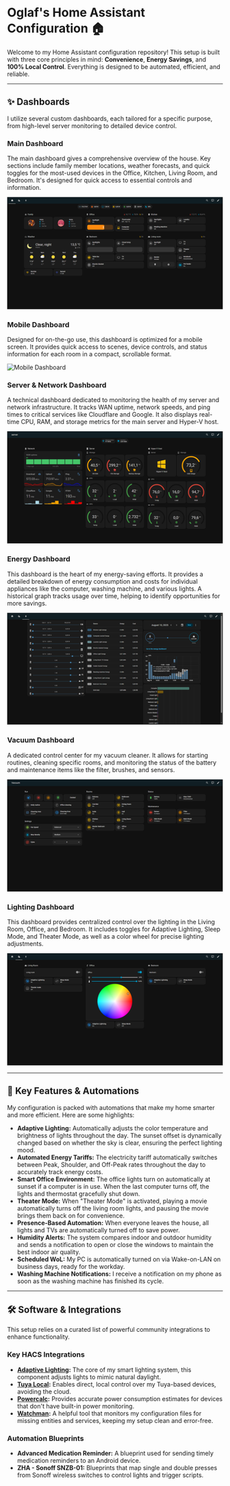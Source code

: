 # Oglaf's Home Assistant Configuration 🏠

Welcome to my Home Assistant configuration repository! This setup is built with three core principles in mind: **Convenience**, **Energy Savings**, and **100% Local Control**. Everything is designed to be automated, efficient, and reliable.

---

## ✨ Dashboards

I utilize several custom dashboards, each tailored for a specific purpose, from high-level server monitoring to detailed device control.

### Main Dashboard
The main dashboard gives a comprehensive overview of the house. Key sections include family member locations, weather forecasts, and quick toggles for the most-used devices in the Office, Kitchen, Living Room, and Bedroom. It's designed for quick access to essential controls and information.

![Main Dashboard](<image/2025-08-10 19_13_31-Home – Home Assistant and 19 more pages - Personal - Microsoft​ Edge.png>)

### Mobile Dashboard
Designed for on-the-go use, this dashboard is optimized for a mobile screen. It provides quick access to scenes, device controls, and status information for each room in a compact, scrollable format.

![Mobile Dashboard](<image/2025-08-10 19_17_35-Home Assistant and 18 more pages - Personal - Microsoft​ Edge.png>)

### Server & Network Dashboard
A technical dashboard dedicated to monitoring the health of my server and network infrastructure. It tracks WAN uptime, network speeds, and ping times to critical services like Cloudflare and Google. It also displays real-time CPU, RAM, and storage metrics for the main server and Hyper-V host.

![Server Dashboard](<image/2025-08-10 19_16_57-Server – Home Assistant and 18 more pages - Personal - Microsoft​ Edge.png>)

### Energy Dashboard
This dashboard is the heart of my energy-saving efforts. It provides a detailed breakdown of energy consumption and costs for individual appliances like the computer, washing machine, and various lights. A historical graph tracks usage over time, helping to identify opportunities for more savings.

![Energy Dashboard](<image/2025-08-10 19_14_22-Home – Home Assistant and 19 more pages - Personal - Microsoft​ Edge.png>)

### Vacuum Dashboard
A dedicated control center for my vacuum cleaner. It allows for starting routines, cleaning specific rooms, and monitoring the status of the battery and maintenance items like the filter, brushes, and sensors.

![Vacuum Dashboard](<image/2025-08-10 19_14_31-Vacuum – Home Assistant and 19 more pages - Personal - Microsoft​ Edge.png>)

### Lighting Dashboard
This dashboard provides centralized control over the lighting in the Living Room, Office, and Bedroom. It includes toggles for Adaptive Lighting, Sleep Mode, and Theater Mode, as well as a color wheel for precise lighting adjustments.

![Lighting Dashboard](<image/2025-08-10 19_14_10-Home – Home Assistant and 19 more pages - Personal - Microsoft​ Edge.png>)

---

## 🚀 Key Features & Automations

My configuration is packed with automations that make my home smarter and more efficient. Here are some highlights:

* **Adaptive Lighting:** Automatically adjusts the color temperature and brightness of lights throughout the day. The sunset offset is dynamically changed based on whether the sky is clear, ensuring the perfect lighting mood.
* **Automated Energy Tariffs:** The electricity tariff automatically switches between Peak, Shoulder, and Off-Peak rates throughout the day to accurately track energy costs.
* **Smart Office Environment:** The office lights turn on automatically at sunset if a computer is in use. When the last computer turns off, the lights and thermostat gracefully shut down.
* **Theater Mode:** When "Theater Mode" is activated, playing a movie automatically turns off the living room lights, and pausing the movie brings them back on for convenience.
* **Presence-Based Automation:** When everyone leaves the house, all lights and TVs are automatically turned off to save power.
* **Humidity Alerts:** The system compares indoor and outdoor humidity and sends a notification to open or close the windows to maintain the best indoor air quality.
* **Scheduled WoL:** My PC is automatically turned on via Wake-on-LAN on business days, ready for the workday.
* **Washing Machine Notifications:** I receive a notification on my phone as soon as the washing machine has finished its cycle.

---

## 🛠️ Software & Integrations

This setup relies on a curated list of powerful community integrations to enhance functionality.

### Key HACS Integrations
* **[Adaptive Lighting](https://github.com/basnijholt/adaptive-lighting):** The core of my smart lighting system, this component adjusts lights to mimic natural daylight.
* **[Tuya Local](https://github.com/make-all/tuya-local):** Enables direct, local control over my Tuya-based devices, avoiding the cloud.
* **[Powercalc](https://github.com/bramstroker/homeassistant-powercalc):** Provides accurate power consumption estimates for devices that don't have built-in power monitoring.
* **[Watchman](https://github.com/dummylabs/the-watchman):** A helpful tool that monitors my configuration files for missing entities and services, keeping my setup clean and error-free.

### Automation Blueprints
* **Advanced Medication Reminder:** A blueprint used for sending timely medication reminders to an Android device.
* **ZHA - Sonoff SNZB-01:** Blueprints that map single and double presses from Sonoff wireless switches to control lights and trigger scripts.
